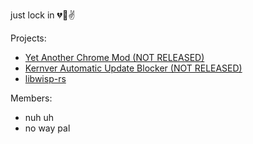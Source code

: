 just lock in 💔🥀✌

Projects:
- [Yet Another Chrome Mod (NOT RELEASED)](https://github.com/LuminosityDevelopment/yacm)
- [Kernver Automatic Update Blocker (NOT RELEASED)](https://github.com/LuminosityDevelopment/kaub)
- [libwisp-rs](https://github.com/LuminosityDevelopment/libwisp-rs)


Members:
- nuh uh
- no way pal
